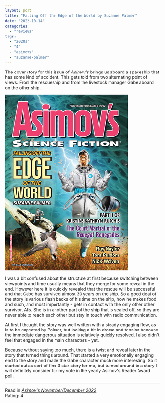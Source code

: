 ```yaml
---
layout: post
title: "Falling Off the Edge of the World by Suzanne Palmer"
date: "2022-10-14"
categories:
  - "reviews"
tags:
  - "2020s"
  - "4"
  - "asimovs"
  - "suzanne-palmer"
---
```


The cover story for this issue of _Asimov’s_ brings us aboard a spaceship that has some kind of accident. This gets told from two alternating point of views. From the rescueship and from the livestock manager Gabe aboard on the other ship.

![](/assets/images/asf_novdec22_400x570.png)

I was a bit confused about the structure at first because switching between viewpoints and time usually means that they merge for some reveal in the end. However here it is quickly revealed that the rescue will be successful and that Gabe has survived almost 30 years on the ship. So a good deal of the story is various flash backs of his time on the ship, how he makes food and such, and most importantly - gets in contact with the only other other survivor, Alis. She is in another part of the ship that is sealed off, so they are never able to reach each other but stay in touch with radio communication.

At first I thought the story was well written with a steady engaging flow, as is to be expected by Palmer, but lacking a bit in drama and tension because the immediate dangerous situation is relatively quickly resolved. I also didn't feel that engaged in the main characters - yet.

Because without saying too much, there is a twist and reveal later in the story that turned things around. That started a very emotionally engaging end to the story and made the Gabe character much more interesting. So it started out as sort of fine 3 star story for me, but turned around to a story I will definitely consider for my vote in the yearly Asimov's Reader Award poll.

* * *

Read in _[Asimov's November/December 2022](http://www.asimovs.com/wp-content/uploads/2023/02/FallingOffEdgeOfWorld_Palmer.pdf)_\
Rating: 4
